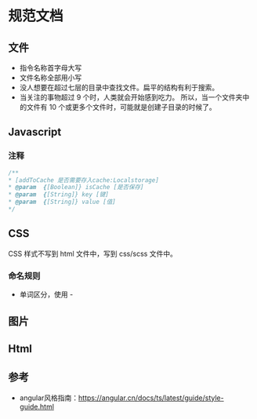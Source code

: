 # 规范文档

## 文件
* 指令名称首字母大写
* 文件名称全部用小写
* 没人想要在超过七层的目录中查找文件。扁平的结构有利于搜索。
* 当关注的事物超过 9 个时，人类就会开始感到吃力。 所以，当一个文件夹中的文件有 10 个或更多个文件时，可能就是创建子目录的时候了。




## Javascript

### 注释
```javascript
/**
* [addToCache 是否需要存入cache:Localstorage]
* @param  {[Boolean]} isCache [是否保存]
* @param  {[String]} key [键]
* @param  {[String]} value [值]
*/
``` 

## CSS
CSS 样式不写到 html 文件中，写到 css/scss 文件中。
### 命名规则
* 单词区分，使用 - 


## 图片


## Html


## 参考
* angular风格指南：https://angular.cn/docs/ts/latest/guide/style-guide.html
